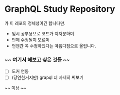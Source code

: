 # GraphQL Study Repository
가 이 레포의 정체성이긴 합니다만.

* 임시 공부용으로 코드가 지저분하며
* 언제 수정될지 모르며
* 언젠간 꼭 수정하겠다는 마음다짐으로 올립니다. 

### ~~ 여기서 해보고 싶은 것들 ~~
- [ ] 도커 연동
- [ ] (당연한거지만) grapql 더 자세히 써보기

~~ 이상 ~~